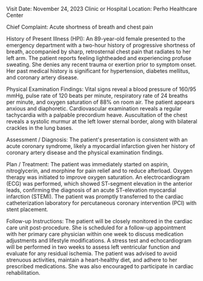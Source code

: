  Visit Date: November 24, 2023
Clinic or Hospital Location: Perho Healthcare Center

Chief Complaint: Acute shortness of breath and chest pain

History of Present Illness (HPI): An 89-year-old female presented to the emergency department with a two-hour history of progressive shortness of breath, accompanied by sharp, retrosternal chest pain that radiates to her left arm. The patient reports feeling lightheaded and experiencing profuse sweating. She denies any recent trauma or exertion prior to symptom onset. Her past medical history is significant for hypertension, diabetes mellitus, and coronary artery disease.

Physical Examination Findings: Vital signs reveal a blood pressure of 160/95 mmHg, pulse rate of 120 beats per minute, respiratory rate of 24 breaths per minute, and oxygen saturation of 88% on room air. The patient appears anxious and diaphoretic. Cardiovascular examination reveals a regular tachycardia with a palpable precordium heave. Auscultation of the chest reveals a systolic murmur at the left lower sternal border, along with bilateral crackles in the lung bases.

Assessment / Diagnosis: The patient's presentation is consistent with an acute coronary syndrome, likely a myocardial infarction given her history of coronary artery disease and the physical examination findings.

Plan / Treatment: The patient was immediately started on aspirin, nitroglycerin, and morphine for pain relief and to reduce afterload. Oxygen therapy was initiated to improve oxygen saturation. An electrocardiogram (ECG) was performed, which showed ST-segment elevation in the anterior leads, confirming the diagnosis of an acute ST-elevation myocardial infarction (STEMI). The patient was promptly transferred to the cardiac catheterization laboratory for percutaneous coronary intervention (PCI) with stent placement.

Follow-up Instructions: The patient will be closely monitored in the cardiac care unit post-procedure. She is scheduled for a follow-up appointment with her primary care physician within one week to discuss medication adjustments and lifestyle modifications. A stress test and echocardiogram will be performed in two weeks to assess left ventricular function and evaluate for any residual ischemia. The patient was advised to avoid strenuous activities, maintain a heart-healthy diet, and adhere to her prescribed medications. She was also encouraged to participate in cardiac rehabilitation.